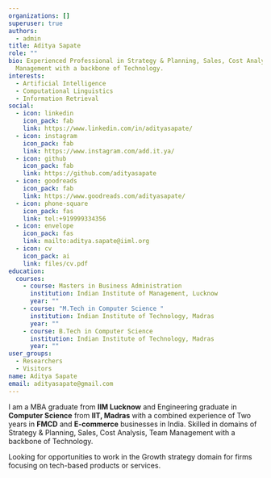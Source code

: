 ```yaml
---
organizations: []
superuser: true
authors:
  - admin
title: Aditya Sapate
role: ""
bio: Experienced Professional in Strategy & Planning, Sales, Cost Analysis, Team
  Management with a backbone of Technology.
interests:
  - Artificial Intelligence
  - Computational Linguistics
  - Information Retrieval
social:
  - icon: linkedin
    icon_pack: fab
    link: https://www.linkedin.com/in/adityasapate/
  - icon: instagram
    icon_pack: fab
    link: https://www.instagram.com/add.it.ya/
  - icon: github
    icon_pack: fab
    link: https://github.com/adityasapate
  - icon: goodreads
    icon_pack: fab
    link: https://www.goodreads.com/adityasapate/
  - icon: phone-square
    icon_pack: fas
    link: tel:+919999334356
  - icon: envelope
    icon_pack: fas
    link: mailto:aditya.sapate@iiml.org
  - icon: cv
    icon_pack: ai
    link: files/cv.pdf
education:
  courses:
    - course: Masters in Business Administration
      institution: Indian Institute of Management, Lucknow
      year: ""
    - course: "M.Tech in Computer Science "
      institution: Indian Institute of Technology, Madras
      year: ""
    - course: B.Tech in Computer Science
      institution: Indian Institute of Technology, Madras
      year: ""
user_groups:
  - Researchers
  - Visitors
name: Aditya Sapate
email: adityasapate@gmail.com
---
```


I am a MBA graduate from <b>IIM Lucknow</b> and Engineering graduate in <b>Computer Science</b> from <b>IIT, Madras</b> with a combined experience of Two years in <b>FMCD</b> and <b>E-commerce</b> businesses in India. Skilled in domains of Strategy & Planning, Sales, Cost Analysis, Team Management with a backbone of Technology. 

Looking for opportunities to work in the Growth strategy domain for firms focusing on tech-based products or services.